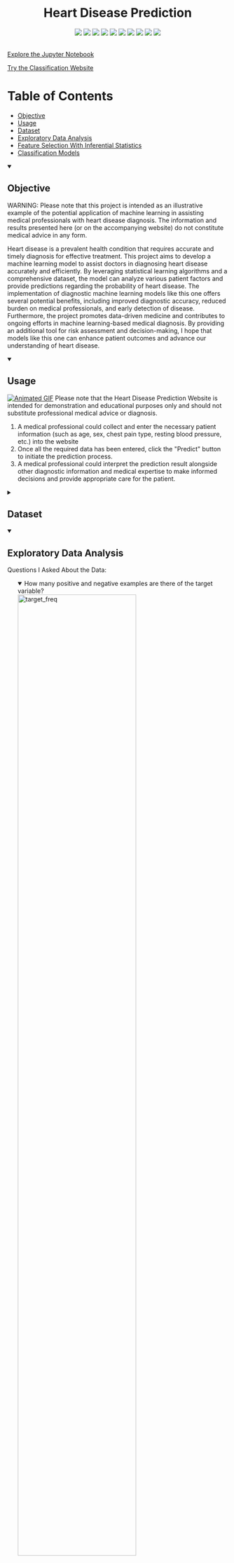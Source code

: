 

<div align="center">
  <h1>Heart Disease Prediction</h1>
</div>


<div align="center">
    <a href="https://www.python.org"><img src="https://img.shields.io/badge/python-3670A0?style=for-the-badge&logo=python&logoColor=ffdd54" /></a>
    <a href="https://numpy.org"><img src="https://img.shields.io/badge/numpy-%23013243.svg?style=for-the-badge&logo=numpy&logoColor=white" /></a>
    <a href="https://pandas.pydata.org"><img src="https://img.shields.io/badge/pandas-%23150458.svg?style=for-the-badge&logo=pandas&logoColor=white" /></a>
    <a href="https://www.scipy.org"><img src="https://img.shields.io/badge/SciPy-%230C55A5.svg?style=for-the-badge&logo=scipy&logoColor=%white" /></a>
    <a href="https://matplotlib.org"><img src="https://img.shields.io/badge/Matplotlib-%23ffffff.svg?style=for-the-badge&logo=Matplotlib&logoColor=black" /></a>
    <a href="https://seaborn.pydata.org"><img src="https://img.shields.io/badge/seaborn-%23565E64.svg?style=for-the-badge&logo=seaborn&logoColor=white" /></a>
    <a href="https://scikit-learn.org"><img src="https://img.shields.io/badge/scikit--learn-%23F7931E.svg?style=for-the-badge&logo=scikit-learn&logoColor=white" /></a>
    <a href="https://www.tensorflow.org"><img src="https://img.shields.io/badge/TensorFlow-%23FF6F00.svg?style=for-the-badge&logo=TensorFlow&logoColor=white" /></a>
    <a href="https://keras.io"><img src="https://img.shields.io/badge/Keras-%23D00000.svg?style=for-the-badge&logo=Keras&logoColor=white" /></a>
    <a href="https://streamlit.io"><img src="https://img.shields.io/badge/Streamlit-%235F4690.svg?style=for-the-badge&logo=streamlit&logoColor=white" /></a>
</div>
<br>

[Explore the Jupyter Notebook](https://github.com/nripstein/Heart-Disease-Prediction/blob/main/heart%20failure%20prediction%20notebook.ipynb)

[Try the Classification Website](https://nripstein-heart-disease-pre-heart-disease-prediction-app-wsdsib.streamlit.app/)

# Table of Contents
- [Objective](https://github.com/nripstein/Heart-Disease-Prediction/blob/main/README.md#objective)
- [Usage](https://github.com/nripstein/Heart-Disease-Prediction/blob/main/README.md#usage)
- [Dataset](https://github.com/nripstein/Heart-Disease-Prediction/blob/main/README.md#dataset)
- [Exploratory Data Analysis](https://github.com/nripstein/Heart-Disease-Prediction/blob/main/README.md#exploratory-data-analysis)
- [Feature Selection With Inferential Statistics](https://github.com/nripstein/Heart-Disease-Prediction/blob/main/README.md#feature-selection-with-inferential-statistics)
- [Classification Models](https://github.com/nripstein/Heart-Disease-Prediction/blob/main/README.md#classification-models)

<details open>
  <summary><H2>Objective</H2></summary>
<p>WARNING: Please note that this project is intended as an illustrative example of the potential application of machine learning in assisting medical professionals with heart disease diagnosis. The information and results presented here (or on the accompanying website) do not constitute medical advice in any form.</p>
	
	
<p>Heart disease is a prevalent health condition that requires accurate and timely diagnosis for effective treatment. This project aims to develop a machine learning model to assist doctors in diagnosing heart disease accurately and efficiently. By leveraging statistical learning algorithms and a comprehensive dataset, the model can analyze various patient factors and provide predictions regarding the probability of heart disease. The implementation of diagnostic machine learning models like this one offers several potential benefits, including improved diagnostic accuracy, reduced burden on medical professionals, and early detection of disease. Furthermore, the project promotes data-driven medicine and contributes to ongoing efforts in machine learning-based medical diagnosis. By providing an additional tool for risk assessment and decision-making, I hope that models like this one can enhance patient outcomes and advance our understanding of heart disease.</p>
</details>


<details open>
  <summary><H2>Usage</H2></summary>
	<a href="https://nripstein-heart-disease-pre-heart-disease-prediction-app-wsdsib.streamlit.app/"><img src="https://github.com/nripstein/Heart-Disease-Prediction/assets/98430636/45d41781-87cc-454d-bdab-2ddb09c539a1" alt="Animated GIF"></a>
Please note that the Heart Disease Prediction Website is intended for demonstration and educational purposes only and should not substitute professional medical advice or diagnosis.
	<ol>
	<li>A medical professional could collect and enter the necessary patient information (such as age, sex, chest pain type, resting blood pressure, etc.) into the website</li>
	<li>Once all the required data has been entered, click the "Predict" button to initiate the prediction process.</li>
	<li>A medical professional could interpret the prediction result alongside other diagnostic information and medical expertise to make informed decisions and provide appropriate care for the patient.</li>
		
</ol>
</details>


<details>
  <summary><H2>Dataset</H2></summary>

[Link to dataset](https://www.kaggle.com/datasets/fedesoriano/heart-failure-prediction)

**Attribute Information**
1.  Age: age of the patient [years]
2.  Sex: sex of the patient [M: Male, F: Female]
3.  ChestPainType: chest pain type [TA: Typical Angina, ATA: Atypical Angina, NAP: Non-Anginal Pain, ASY: Asymptomatic]
4.  RestingBP: resting blood pressure [mm Hg]
5.  Cholesterol: serum cholesterol [mm/dl]
6.  FastingBS: fasting blood sugar [1: if FastingBS > 120 mg/dl, 0: otherwise]
7.  RestingECG: resting electrocardiogram results [Normal: Normal, ST: having ST-T wave abnormality (T wave inversions and/or ST elevation or depression of > 0.05 mV), LVH: showing probable or definite left ventricular hypertrophy by Estes' criteria]
8.  MaxHR: maximum heart rate achieved [Numeric value between 60 and 202]
9.  ExerciseAngina: exercise-induced angina [Y: Yes, N: No]
10.  Oldpeak: oldpeak = ST [Numeric value measured in depression]
11.  ST_Slope: the slope of the peak exercise ST segment [Up: upsloping, Flat: flat, Down: downsloping]
12.  HeartDisease: output class [1: heart disease, 0: Normal]

**Source**

This dataset was created by combining different datasets already available independently but not combined before. In this dataset, 5 heart datasets are combined over 11 common features which makes it the largest heart disease dataset available so far for research purposes. The five datasets used for its curation are:

-   Cleveland: 303 observations
-   Hungarian: 294 observations
-   Switzerland: 123 observations
-   Long Beach VA: 200 observations
-   Stalog (Heart) Data Set: 270 observations

Total: 1190 observations  
Duplicated: 272 observations

`Final dataset: 918 observations`

Creators:
1.  Hungarian Institute of Cardiology. Budapest: Andras Janosi, M.D.
2.  University Hospital, Zurich, Switzerland: William Steinbrunn, M.D.
3.  University Hospital, Basel, Switzerland: Matthias Pfisterer, M.D.
4.  V.A. Medical Center, Long Beach and Cleveland Clinic Foundation: Robert Detrano, M.D., Ph.D.

Donor to UC Irvine Machine Learning Repository:  
David W. Aha (aha '@' ics.uci.edu) (714) 856-8779

The datasets from the above sources were combined into the dataset I used by Kaggle user fedesoriano.

Data source Citation:
  
fedesoriano. (September 2021). Heart Failure Prediction Dataset. Retrieved [May 22, 2023] from [https://www.kaggle.com/fedesoriano/heart-failure-prediction](https://www.kaggle.com/fedesoriano/heart-failure-prediction).
</details>


<details open>
    <summary><h2>Exploratory Data Analysis</h2></summary>
    <p>Questions I Asked About the Data:</p>
    <ol>
        <details open>
            <summary>How many positive and negative examples are there of the target variable?</summary>
	     <img src="https://github.com/nripstein/Heart-Disease-Prediction/assets/98430636/697609a2-8ef0-4ea5-bf7a-a263102b9ed8" alt="target_freq" width="75%">
	     <p>The dataset is close to balanced, so there is no need to impliment techniques to improve classifaction of infrequent categories like Synthetic Minority Over-sampling.</p>
        </details>
        <details open>
            <summary>How are continuous variables distributed (in particular, are they normally distributed)?</summary>
	    <img src=https://github.com/nripstein/Heart-Disease-Prediction/assets/98430636/62b9a4ff-74a2-4a57-84e1-92a1a767425b" alt="continuous_distribution" width="75%">
	    <img src="https://github.com/nripstein/Heart-Disease-Prediction/assets/98430636/745cbb3c-0248-4b97-baee-aa6b309bee99" alt="qq_plots" width="75%">
	      
<p><strong>Key Takeaways:</strong></p>  <ol>  <li>Upon visually examining the distribution of age, resting blood pressure, and maximum heart rate, they appeared to resemble a normal distribution. However, the application of Q-Q plots indicated deviations from Gaussian distribution. Consequently, I conducted Shapiro-Wilk tests on each of these variables, which confirmed their non-normal distribution.</li>  <li>Notably, a considerable number of cholesterol values were assigned as 0 to represent null values.</li>  </ol>  <p><strong>Leveraging These Insights:</strong></p>  <ol>  <li>To address the departure from normality, I opted to employ the <code>StandardScaler()</code> function from the sklearn library. This transformation aimed to bring the data points closer to a normal distribution.</li>  <li>Initially, when constructing the baseline models, I retained the original cholesterol data without any modifications. However, to overcome the limitation imposed by the null cholesterol values, I employed a series of techniques which aim to replace the null values with numbers from which models can generate meaningful predictions.</li>  </ol>
        </details>
        <details open>
            <summary>How do continuous variables change in conjunction with the target variable?</summary>
            <img src="https://github.com/nripstein/Heart-Disease-Prediction/assets/98430636/eaf1a71b-2a5c-4345-824f-c433a36cadad" alt="continuous_target" width="75%">
	    <p>A visual inspection indicates that age, maximum heart rate and oldpeak are most different in Heart Disease positive and negative.  <a href="https://github.com/nripstein/Heart-Disease-Prediction/#anova">This was later confirmed rigorously with an ANOVA</a></p>
        </details>
        <details open>
            <summary>How many examples are there of each categorical variable?</summary>
	    <img src="https://github.com/nripstein/Heart-Disease-Prediction/assets/98430636/7e0ee7a7-1514-476c-983d-14ca90e77e42" alt="continuous_target" width="75%">
            <p>Answer goes here...</p>
        </details>
        <details open>
            <summary>How does each categorical variable change in conjunction with the target variable?</summary>
            <p>Answer goes here...</p>
            <img src="https://github.com/nripstein/Heart-Disease-Prediction/assets/98430636/d7aa282c-d841-4b64-806d-fb54b388b21f" alt="categorical_target" width="75%">
        </details>
    </ol>
</details>


<details open>
    <summary><h2>Feature Selection With Inferential Statistics</h2></summary>
	<p>I used inferential statistics to determine the importance of the dataset's features.  If I found that a feature has no significant impact on the target variable, then it would be helpful to try models which discard that variable.  Removing an insignificant vairbale would reduce noise in the data, ideally lowering model overfitting and improving classification accuracy. For continuous features, I conducted an ANOVA, and for categorical features, I used a Chi-Squared Test.</p>
	
<H3>ANOVA</H3>
Analysis of Variance (ANOVA) is a method from inferential statistics that aims to determine if there is a statistically significant difference between the means of two (or more) groups.  This makes it a strong candidate for determining importance of continuous features in predicting a categorical output.  I used a One-Way ANOVA to test the importance of each continuous feature by checking  whether presence of heart disease had a statistically significant effect on the feature's mean.  
<H4>ANOVA Results</H4>
I found that there was a statistically significant difference (p<0.05) for each continuous feature.  This led me to decide to keep all continuous features as part of my classification models.
<br>

<img src="https://github.com/nripstein/Heart-Disease-Prediction/assets/98430636/b1fe7f56-d9b8-4149-a72a-3bf6f0b3bfda" alt="ANOVA_results" width="50%">
																	

   <h3>Chi-Squared Test</h3>
    
The Chi-Squared test is a statistical hypothesis test that is used to determine whether there is a significant association between two categorical variables. It compares the observed frequencies in each category of a contingency table with the frequencies that would be expected if the variables were independent. In the context of feature selection for my machine learning models, I used the Chi-Squared test  to identify the categorical features that are most significantly associated with the target variable.

   <H4>Chi-Squared Test Results</H4>
Like the continuous features, I found a statistically significant difference in heart disease (p<0.05) according to each categorical feature.  This led me to decide to keep all categorical features as part of my classification models.

</details>


<details open>
    <summary><h2>Classification Models</h2></summary>
    <ol>
        <li>Logistic Regression</li>
        <li>Random Forest</li>
        <li>Support Vector Machine</li>
        <li>Gaussian Naive Bayes</li>
        <li>(Bernoulli Naive Bayes if I include it)</li>
        <li>Neural Network</li>
    </ol>
</details>


<details open>
  <summary><H2>Evaluation and Results</H2></summary>
<img src="https://github.com/nripstein/Heart-Disease-Prediction/assets/98430636/b7fe2b5f-417b-4d68-8122-daf4dd036524" alt="logistic regression confusion" width="50%">

- sensitivity and specificity and Bayesian PDFs
- other metrics
	
</details>
